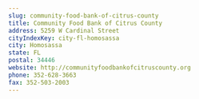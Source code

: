 ```yaml
---
slug: community-food-bank-of-citrus-county
title: Community Food Bank of Citrus County
address: 5259 W Cardinal Street
cityIndexKey: city-fl-homosassa
city: Homosassa
state: FL
postal: 34446
website: http://communityfoodbankofcitruscounty.org
phone: 352-628-3663
fax: 352-503-2003
---
```

